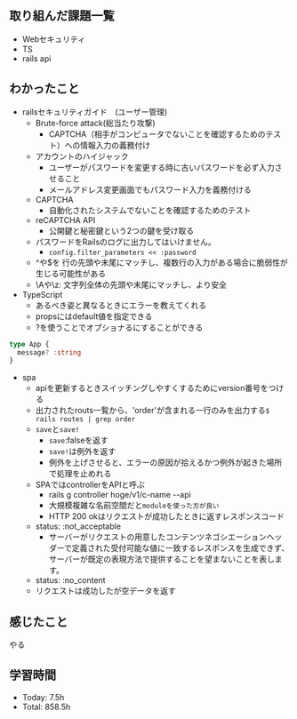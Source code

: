 ## 取り組んだ課題一覧
- Webセキュリティ
- TS
- rails api
## わかったこと
- railsセキュリティガイド　(ユーザー管理)
  - Brute-force attack(総当たり攻撃)
    - CAPTCHA（相手がコンピュータでないことを確認するためのテスト）への情報入力の義務付け
  - アカウントのハイジャック
    - ユーザーがパスワードを変更する時に古いパスワードを必ず入力させること
    - メールアドレス変更画面でもパスワード入力を義務付ける
  - CAPTCHA
    - 自動化されたシステムでないことを確認するためのテスト
  - reCAPTCHA API
    - 公開鍵と秘密鍵という2つの鍵を受け取る
  - パスワードをRailsのログに出力してはいけません。
    - `config.filter_parameters << :password`
  - ^や$を 行の先頭や末尾にマッチし、複数行の入力がある場合に脆弱性が生じる可能性がある
  - \Aや\z: 文字列全体の先頭や末尾にマッチし、より安全
- TypeScript
  - あるべき姿と異なるときにエラーを教えてくれる
  - propsにはdefault値を指定できる
  - ?を使うことでオプショナるにすることができる
```ts
type App {
  message? :string
}
```
- spa
  - apiを更新するときスイッチングしやすくするためにversion番号をつける
  - 出力されたrouts一覧から、'order'が含まれる一行のみを出力する`$ rails routes | grep order`
  - `save`と`save!`
    - `save`:falseを返す
    - `save!`は例外を返す
    - 例外を上げさせると、エラーの原因が拾えるかつ例外が起きた場所で処理を止めれる
  - SPAではcontrollerをAPIと呼ぶ
    - rails g controller hoge/v1/c-name --api
    - 大規模複雑な名前空間だと`moduleを使った方が良い`
    - HTTP 200 okはリクエストが成功したときに返すレスポンスコード
  - status: :not_acceptable
    - サーバーがリクエストの用意したコンテンツネゴシエーションヘッダーで定義された受付可能な値に一致するレスポンスを生成できず、サーバーが既定の表現方法で提供することを望まないことを表します。
  -  status: :no_content
    - リクエストは成功したが空データを返す


## 感じたこと
やる
## 学習時間
- Today: 7.5h
- Total: 858.5h

